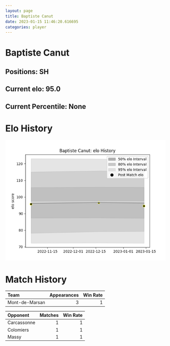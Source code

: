 ```yaml
---  
layout: page  
title: Baptiste Canut  
date: 2023-01-15 11:46:20.616695  
categories: player  
---
```

# Baptiste Canut

## Positions: SH

## Current elo: 95.0

## Current Percentile: None

# Elo History


![elo history](history_BaptisteCanut.png)
# Match History


| Team           |   Appearances |   Win Rate |
|:---------------|--------------:|-----------:|
| Mont-de-Marsan |             3 |          1 |

| Opponent    |   Matches |   Win Rate |
|:------------|----------:|-----------:|
| Carcassonne |         1 |          1 |
| Colomiers   |         1 |          1 |
| Massy       |         1 |          1 |